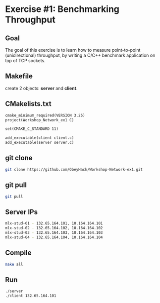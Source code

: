 # Exercise #1: Benchmarking Throughput

## Goal 
The goal of this exercise is to learn how to measure point-to-point (unidirectional) throughput, by writing a C/C++ benchmark application on top of TCP sockets. 

## Makefile
create 2 objects: **server** and **client**.

## CMakelists.txt
```CMakelists.txt
cmake_minimum_required(VERSION 3.25)
project(Workshop_Network_ex1 C)

set(CMAKE_C_STANDARD 11)

add_executable(client client.c)
add_executable(server server.c)
```

## git clone
```bash
git clone https://github.com/ObeyHack/Workshop-Network-ex1.git
```

## git pull
```bash
git pull
```


## Server IPs
```bash
mlx-stud-01 - 132.65.164.101, 10.164.164.101
mlx-stud-02 - 132.65.164.102, 10.164.164.102
mlx-stud-03 - 132.65.164.103, 10.164.164.103
mlx-stud-04 - 132.65.164.104, 10.164.164.104
```

## Compile
```bash
make all
```

## Run
```bash
./server 
./client 132.65.164.101
```

